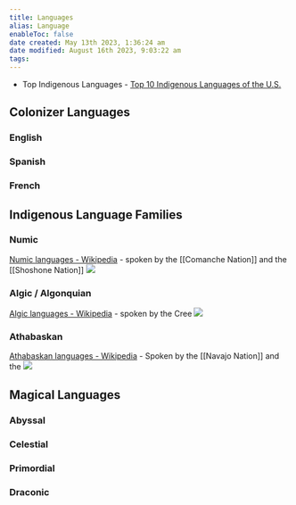 ```yaml
---
title: Languages
alias: Language
enableToc: false
date created: May 13th 2023, 1:36:24 am
date modified: August 16th 2023, 9:03:22 am
tags: 
---
```


- Top Indigenous Languages - [Top 10 Indigenous Languages of the U.S.](https://alphaomegatranslations.com/foreign-language/top-10-indigenous-languages-of-the-u-s/)

## Colonizer Languages
### English

### Spanish

### French

## Indigenous Language Families

### Numic
[Numic languages - Wikipedia](https://en.wikipedia.org/wiki/Numic_languages) - spoken by the [[Comanche Nation]] and the [[Shoshone Nation]]
![](https://upload.wikimedia.org/wikipedia/commons/thumb/8/8e/Numic_overview.svg/300px-Numic_overview.svg.png)
### Algic / Algonquian
[Algic languages - Wikipedia](https://en.wikipedia.org/wiki/Algic_languages) - spoken by the Cree
![](https://upload.wikimedia.org/wikipedia/commons/thumb/6/60/Algic_map_no_borders.svg/300px-Algic_map_no_borders.svg.png)
### Athabaskan
[Athabaskan languages - Wikipedia](https://en.wikipedia.org/wiki/Athabaskan_languages) - Spoken by the [[Navajo Nation]] and the
![](https://upload.wikimedia.org/wikipedia/commons/thumb/2/2b/Athabaskan_languages.svg/300px-Athabaskan_languages.svg.png)
## Magical Languages
### Abyssal

### Celestial

### Primordial

### Draconic
